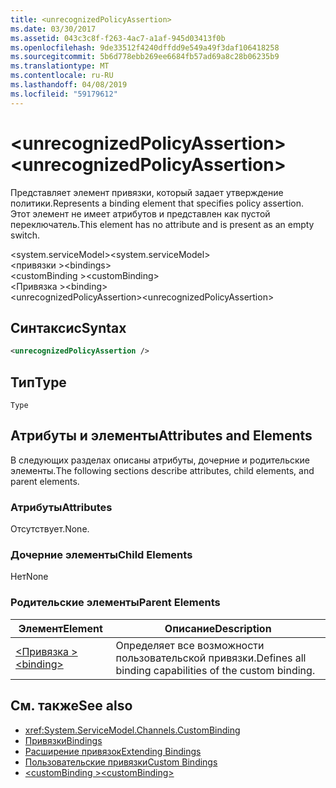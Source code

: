 ```yaml
---
title: <unrecognizedPolicyAssertion>
ms.date: 03/30/2017
ms.assetid: 043c3c8f-f263-4ac7-a1af-945d03413f0b
ms.openlocfilehash: 9de33512f4240dffdd9e549a49f3daf106418258
ms.sourcegitcommit: 5b6d778ebb269ee6684fb57ad69a8c28b06235b9
ms.translationtype: MT
ms.contentlocale: ru-RU
ms.lasthandoff: 04/08/2019
ms.locfileid: "59179612"
---
```

# <a name="unrecognizedpolicyassertion"></a><span data-ttu-id="76dec-101">\<unrecognizedPolicyAssertion></span><span class="sxs-lookup"><span data-stu-id="76dec-101">\<unrecognizedPolicyAssertion></span></span>
<span data-ttu-id="76dec-102">Представляет элемент привязки, который задает утверждение политики.</span><span class="sxs-lookup"><span data-stu-id="76dec-102">Represents a binding element that specifies policy assertion.</span></span> <span data-ttu-id="76dec-103">Этот элемент не имеет атрибутов и представлен как пустой переключатель.</span><span class="sxs-lookup"><span data-stu-id="76dec-103">This element has no attribute and is present as an empty switch.</span></span>  
  
 <span data-ttu-id="76dec-104">\<system.serviceModel></span><span class="sxs-lookup"><span data-stu-id="76dec-104">\<system.serviceModel></span></span>  
<span data-ttu-id="76dec-105">\<привязки ></span><span class="sxs-lookup"><span data-stu-id="76dec-105">\<bindings></span></span>  
<span data-ttu-id="76dec-106">\<customBinding ></span><span class="sxs-lookup"><span data-stu-id="76dec-106">\<customBinding></span></span>  
<span data-ttu-id="76dec-107">\<Привязка ></span><span class="sxs-lookup"><span data-stu-id="76dec-107">\<binding></span></span>  
<span data-ttu-id="76dec-108">\<unrecognizedPolicyAssertion></span><span class="sxs-lookup"><span data-stu-id="76dec-108">\<unrecognizedPolicyAssertion></span></span>  
  
## <a name="syntax"></a><span data-ttu-id="76dec-109">Синтаксис</span><span class="sxs-lookup"><span data-stu-id="76dec-109">Syntax</span></span>  
  
```xml  
<unrecognizedPolicyAssertion />
```  
  
## <a name="type"></a><span data-ttu-id="76dec-110">Тип</span><span class="sxs-lookup"><span data-stu-id="76dec-110">Type</span></span>  
 `Type`  
  
## <a name="attributes-and-elements"></a><span data-ttu-id="76dec-111">Атрибуты и элементы</span><span class="sxs-lookup"><span data-stu-id="76dec-111">Attributes and Elements</span></span>  
 <span data-ttu-id="76dec-112">В следующих разделах описаны атрибуты, дочерние и родительские элементы.</span><span class="sxs-lookup"><span data-stu-id="76dec-112">The following sections describe attributes, child elements, and parent elements.</span></span>  
  
### <a name="attributes"></a><span data-ttu-id="76dec-113">Атрибуты</span><span class="sxs-lookup"><span data-stu-id="76dec-113">Attributes</span></span>  
 <span data-ttu-id="76dec-114">Отсутствует.</span><span class="sxs-lookup"><span data-stu-id="76dec-114">None.</span></span>  
  
### <a name="child-elements"></a><span data-ttu-id="76dec-115">Дочерние элементы</span><span class="sxs-lookup"><span data-stu-id="76dec-115">Child Elements</span></span>  
 <span data-ttu-id="76dec-116">Нет</span><span class="sxs-lookup"><span data-stu-id="76dec-116">None</span></span>  
  
### <a name="parent-elements"></a><span data-ttu-id="76dec-117">Родительские элементы</span><span class="sxs-lookup"><span data-stu-id="76dec-117">Parent Elements</span></span>  
  
|<span data-ttu-id="76dec-118">Элемент</span><span class="sxs-lookup"><span data-stu-id="76dec-118">Element</span></span>|<span data-ttu-id="76dec-119">Описание</span><span class="sxs-lookup"><span data-stu-id="76dec-119">Description</span></span>|  
|-------------|-----------------|  
|[<span data-ttu-id="76dec-120">\<Привязка ></span><span class="sxs-lookup"><span data-stu-id="76dec-120">\<binding></span></span>](../../../../../docs/framework/misc/binding.md)|<span data-ttu-id="76dec-121">Определяет все возможности пользовательской привязки.</span><span class="sxs-lookup"><span data-stu-id="76dec-121">Defines all binding capabilities of the custom binding.</span></span>|  
  
## <a name="see-also"></a><span data-ttu-id="76dec-122">См. также</span><span class="sxs-lookup"><span data-stu-id="76dec-122">See also</span></span>

- <xref:System.ServiceModel.Channels.CustomBinding>
- [<span data-ttu-id="76dec-123">Привязки</span><span class="sxs-lookup"><span data-stu-id="76dec-123">Bindings</span></span>](../../../../../docs/framework/wcf/bindings.md)
- [<span data-ttu-id="76dec-124">Расширение привязок</span><span class="sxs-lookup"><span data-stu-id="76dec-124">Extending Bindings</span></span>](../../../../../docs/framework/wcf/extending/extending-bindings.md)
- [<span data-ttu-id="76dec-125">Пользовательские привязки</span><span class="sxs-lookup"><span data-stu-id="76dec-125">Custom Bindings</span></span>](../../../../../docs/framework/wcf/extending/custom-bindings.md)
- [<span data-ttu-id="76dec-126">\<customBinding ></span><span class="sxs-lookup"><span data-stu-id="76dec-126">\<customBinding></span></span>](../../../../../docs/framework/configure-apps/file-schema/wcf/custombinding.md)
